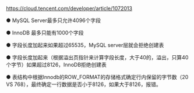 
https://cloud.tencent.com/developer/article/1072013

●  MySQL Server最多只允许4096个字段

● InnoDB 最多只能有1000个字段

● 字段长度加起来如果超过65535，MySQL server层就会拒绝创建表

● 字段长度加起来（根据溢出页指针来计算字段长度，大于40的，溢出，只算40个字节）如果超过8126，InnoDB拒绝创建表

● 表结构中根据Innodb的ROW_FORMAT的存储格式确定行内保留的字节数（20 VS 768），最终确定一行数据是否小于8126，如果大于8126，报错。

